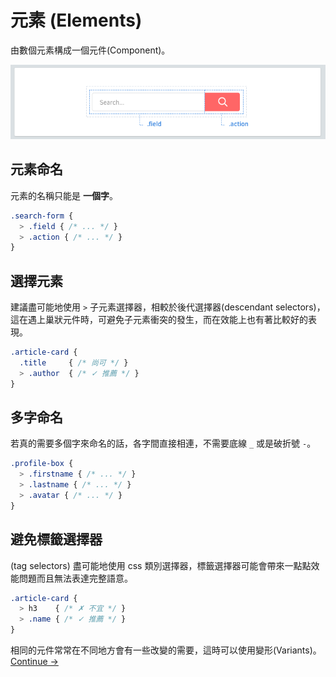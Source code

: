 # 元素 (Elements)

由數個元素構成一個元件(Component)。

![](images/component-elements.png)

## 元素命名
元素的名稱只能是 **一個字**。

~~~scss
.search-form {
  > .field { /* ... */ }
  > .action { /* ... */ }
}
~~~

## 選擇元素
建議盡可能地使用 `>` 子元素選擇器，相較於後代選擇器(descendant selectors)，這在遇上巢狀元件時，可避免子元素衝突的發生，而在效能上也有著比較好的表現。

~~~scss
.article-card {
  .title     { /* 尚可 */ }
  > .author  { /* ✓ 推薦 */ }
}
~~~

## 多字命名
若真的需要多個字來命名的話，各字間直接相連，不需要底線 `_` 或是破折號 `-`。

~~~scss
.profile-box {
  > .firstname { /* ... */ }
  > .lastname { /* ... */ }
  > .avatar { /* ... */ }
}
~~~

## 避免標籤選擇器
(tag selectors)
盡可能地使用 css 類別選擇器，標籤選擇器可能會帶來一點點效能問題而且無法表達完整語意。

~~~scss
.article-card {
  > h3    { /* ✗ 不宜 */ }
  > .name { /* ✓ 推薦 */ }
}
~~~

相同的元件常常在不同地方會有一些改變的需要，這時可以使用變形(Variants)。
[Continue →](variants.md)

